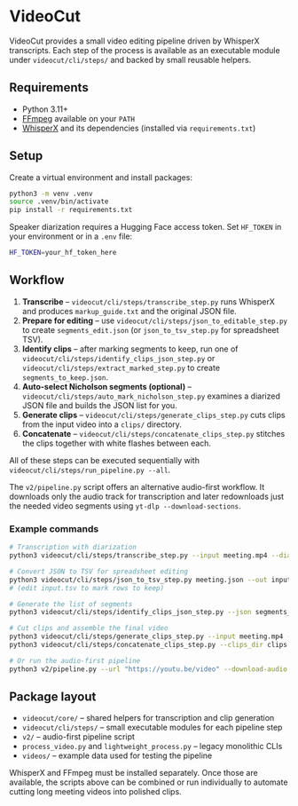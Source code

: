 # VideoCut

VideoCut provides a small video editing pipeline driven by WhisperX transcripts.
Each step of the process is available as an executable module under
`videocut/cli/steps/` and backed by small reusable helpers.

## Requirements

- Python 3.11+
- [FFmpeg](https://ffmpeg.org/) available on your `PATH`
- [WhisperX](https://github.com/m-bain/whisperX) and its dependencies (installed via `requirements.txt`)

## Setup

Create a virtual environment and install packages:

```bash
python3 -m venv .venv
source .venv/bin/activate
pip install -r requirements.txt
```

Speaker diarization requires a Hugging Face access token.  Set `HF_TOKEN` in your environment or in a `.env` file:

```bash
HF_TOKEN=your_hf_token_here
```

## Workflow

1. **Transcribe** – `videocut/cli/steps/transcribe_step.py` runs WhisperX and
   produces `markup_guide.txt` and the original JSON file.
2. **Prepare for editing** – use `videocut/cli/steps/json_to_editable_step.py` to
   create `segments_edit.json` (or `json_to_tsv_step.py` for spreadsheet TSV).
3. **Identify clips** – after marking segments to keep, run one of
   `videocut/cli/steps/identify_clips_json_step.py` or
   `videocut/cli/steps/extract_marked_step.py` to create `segments_to_keep.json`.
4. **Auto-select Nicholson segments (optional)** –
   `videocut/cli/steps/auto_mark_nicholson_step.py` examines a diarized JSON file
   and builds the JSON list for you.
5. **Generate clips** – `videocut/cli/steps/generate_clips_step.py` cuts clips
   from the input video into a `clips/` directory.
6. **Concatenate** – `videocut/cli/steps/concatenate_clips_step.py` stitches the
   clips together with white flashes between each.

All of these steps can be executed sequentially with
`videocut/cli/steps/run_pipeline.py --all`.

The `v2/pipeline.py` script offers an alternative audio-first workflow. It
downloads only the audio track for transcription and later redownloads just the
needed video segments using `yt-dlp --download-sections`.

### Example commands

```bash
# Transcription with diarization
python3 videocut/cli/steps/transcribe_step.py --input meeting.mp4 --diarize --hf_token $HF_TOKEN

# Convert JSON to TSV for spreadsheet editing
python3 videocut/cli/steps/json_to_tsv_step.py meeting.json --out input.tsv
# (edit input.tsv to mark rows to keep)

# Generate the list of segments
python3 videocut/cli/steps/identify_clips_json_step.py --json segments_edit.json

# Cut clips and assemble the final video
python3 videocut/cli/steps/generate_clips_step.py --input meeting.mp4 --json segments_to_keep.json
python3 videocut/cli/steps/concatenate_clips_step.py --clips_dir clips --out final.mp4

# Or run the audio-first pipeline
python3 v2/pipeline.py --url "https://youtu.be/video" --download-audio --transcribe --extract-marked --generate-clips --concatenate
```

## Package layout

- `videocut/core/` – shared helpers for transcription and clip generation
- `videocut/cli/steps/` – small executable modules for each pipeline step
- `v2/` – audio-first pipeline script
- `process_video.py` and `lightweight_process.py` – legacy monolithic CLIs
- `videos/` – example data used for testing the pipeline

WhisperX and FFmpeg must be installed separately. Once those are
available, the scripts above can be combined or run individually to
automate cutting long meeting videos into polished clips.
